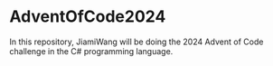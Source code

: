 # AdventOfCode2024
In this repository, JiamiWang will be doing the 2024 Advent of Code challenge in the C# programming language. 